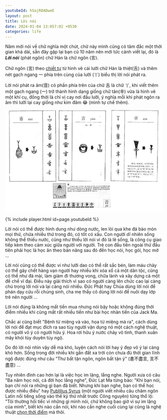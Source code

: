 ```yaml
---
youtubeId: hSajR8ADweE
layout: post
title: Lời nói
date: 2024-01-04 13:057:02 +0530
categories: life
---
```


Năm mới nói về chữ nghĩa một chút, chữ này mình cũng có tâm đắc một thời gian khá dài, sẵn đây gặp lại bạn cũ 10 năm nên mới tức cảnh viết lại, đó là ***Lời nói*** (phát ngôn) chữ Hán là chữ ngôn (言). 

Chữ ngôn (言) theo [chiết tự](https://www.facebook.com/NhoHanTu/posts/1756118281258035/) từ hình vẽ cái lưỡi chữ Hán là thiệt(舌) và thêm nét gạch ngang 一 phía trên cùng của lưỡi (丫) biểu thị lời nói phát ra.

Lời nói phát ra âm(音) có phần phía trên của chữ 舌 là chữ 丫, khi viết thêm một gạch ngang (一) trở thành hình dạng giống chữ tân(辛) vừa là hình vẽ một khí cụ, đồng thời là chỉ vị cay nơi đầu lưỡi, ý nghĩa mỗi khi phát ngôn ra âm thì lưỡi lại cay giống như kim đâm 😂 (mình tự chế thêm).

<img src="https://raw.githubusercontent.com/vdchuyen/chuyen-vn/master/img/yan.jpg" />

{% include player.html id=page.youtubeId %}

Lời nói có thể được hình dung như dòng nước, len lỏi qua khe đá bào mòn mọi thứ, chứa nhiều thứ trong đó, có tốt có xấu. Con người dĩ nhiên sống không thể thiếu nước, cũng như thiếu lời nói vì đó là lẽ sống, là công cụ giao tiếp kèm theo cảm xúc giữa người với người. Trẻ con đầu tiên ngoài thứ đầu tiên phải học là học ăn theo bản năng sau đó đến học nói, học gói, học mở ... 

Lời nói cũng có thể được ví như lưỡi dao có thể rất sắc bén, làm máu chảy có thể gây chết hàng vạn người hay nhiều khi xóa xổ cả một dân tộc, cũng có thể như đá mài, làm giảm đi thương vong, chữa lành và xây dựng cả một đế chế vĩ đại. Điều này giải thích vì sao có người càng lên chức cao lại càng chú trọng lời nói và lại càng nói nhiều. Đức Phật hay Chúa dùng lời nói để phán dạy cứu rỗi chúng sinh, cha mẹ thầy cô dùng lời nói để nuôi dạy lớp trẻ nên người ... 

Lời nói đúng là không mất tiền mua nhưng nói bậy hoặc không đúng thời điểm nhiều khi cũng mất rất nhiều tiền như bài học nhãn tiền của Jack Ma.

Chắc ai cũng biết "Bệnh từ miệng và vào, họa từ miệng mà ra", cách dùng lời nói để đạt mục đích ra sao tùy người vận dụng nó một cách nghệ thuật, có người vô ý có người hữu ý. Hoa rơi hữu ý nước chảy vô tình, thanh xuân mây khói tùy duyên tùy ngộ. 

Do đó lời nói nhìn vậy dễ mà khó, luyện cách nói lời hay ý đẹp vô ý lại càng khó hơn. Sống trong đời nhiều khi gần đất xa trời còn chưa đủ thời gian lĩnh ngộ được đúng như câu "Thư bất tận ngôn, ngôn bất tận ý" (書不盡言, 言不盡意) ... 

Tuy nhiên đỉnh cao hơn lại là việc học im lặng, lắng nghe. Người xưa có câu "Ba năm học nói, cả đời học lắng nghe", Đức Lạt Ma từng bảo: "Khi bạn nói, bạn chỉ nói ra những gì bạn đã biết. Nhưng khi bạn nghe, bạn có thể học được nhiều điều" hay [Publilius Syrus](https://www.socratic-method.com/quote-meanings/publilius-syrus-i-often-regret-that-i-have-spoken-never-that-i-have-been-silent) (một người viết nhiều câu châm ngôn Latin nổi tiếng sống vào thế kỷ thứ nhất trước Công nguyên) từng thổ lộ: "Tôi thường hối tiếc vì những gì mình nói, chứ không bao giờ vì sự im lặng của mình", biết khi nào cần nói, khi nào cần nghe cuối cùng lại cũng là nghệ thuật [chọn thời điểm](https://xn--chuyn-ksa.vn/life/2022/09/30/g%E1%BB%93ng-%C4%91%E1%BB%83-l%C3%A0m-g%C3%AC.html) mà thôi.


